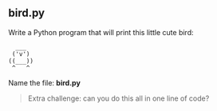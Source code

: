 ## bird.py

Write a Python program that will print this little cute bird:

```text
  ___
 ('v')
((___))
 ^   ^
```

Name the file: **bird.py**

> Extra challenge: can you do this all in one line of code?